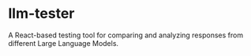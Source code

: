 # llm-tester
A React-based testing tool for comparing and analyzing responses from different Large Language Models.
